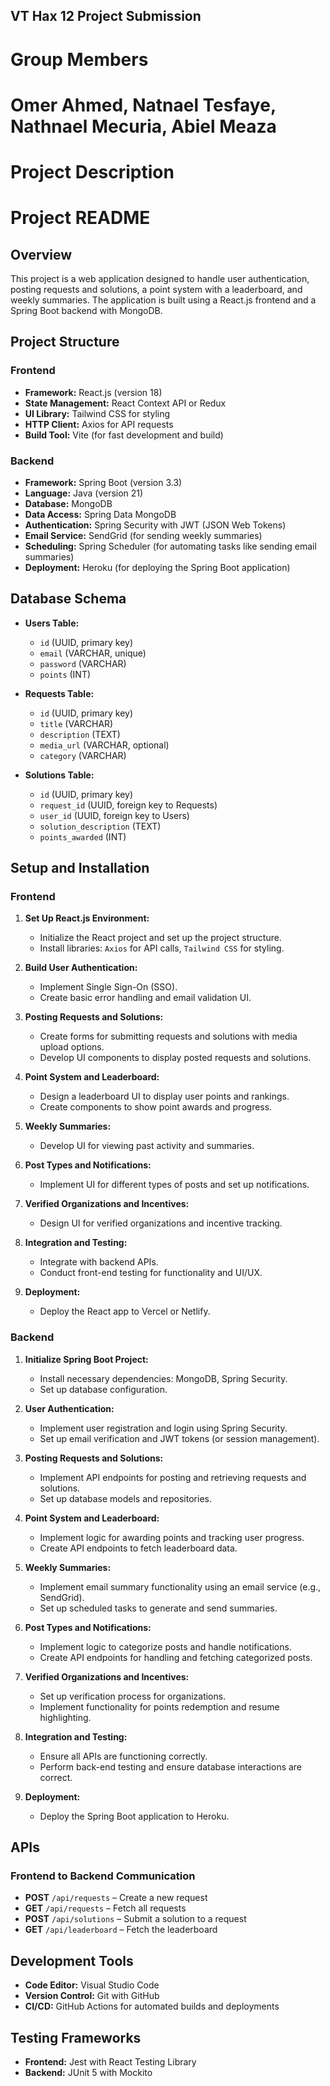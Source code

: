 ## VT Hax 12 Project Submission ##

# Group Members #
# Omer Ahmed, Natnael Tesfaye, Nathnael Mecuria, Abiel Meaza #

# Project Description #
# Project README

## Overview

This project is a web application designed to handle user authentication, posting requests and solutions, a point system with a leaderboard, and weekly summaries. The application is built using a React.js frontend and a Spring Boot backend with MongoDB.

## Project Structure

### Frontend

- **Framework:** React.js (version 18)
- **State Management:** React Context API or Redux
- **UI Library:** Tailwind CSS for styling
- **HTTP Client:** Axios for API requests
- **Build Tool:** Vite (for fast development and build)

### Backend

- **Framework:** Spring Boot (version 3.3)
- **Language:** Java (version 21)
- **Database:** MongoDB
- **Data Access:** Spring Data MongoDB
- **Authentication:** Spring Security with JWT (JSON Web Tokens)
- **Email Service:** SendGrid (for sending weekly summaries)
- **Scheduling:** Spring Scheduler (for automating tasks like sending email summaries)
- **Deployment:** Heroku (for deploying the Spring Boot application)

## Database Schema

- **Users Table:**
  - `id` (UUID, primary key)
  - `email` (VARCHAR, unique)
  - `password` (VARCHAR)
  - `points` (INT)

- **Requests Table:**
  - `id` (UUID, primary key)
  - `title` (VARCHAR)
  - `description` (TEXT)
  - `media_url` (VARCHAR, optional)
  - `category` (VARCHAR)

- **Solutions Table:**
  - `id` (UUID, primary key)
  - `request_id` (UUID, foreign key to Requests)
  - `user_id` (UUID, foreign key to Users)
  - `solution_description` (TEXT)
  - `points_awarded` (INT)

## Setup and Installation

### Frontend

1. **Set Up React.js Environment:**
   - Initialize the React project and set up the project structure.
   - Install libraries: `Axios` for API calls, `Tailwind CSS` for styling.

2. **Build User Authentication:**
   - Implement Single Sign-On (SSO).
   - Create basic error handling and email validation UI.

3. **Posting Requests and Solutions:**
   - Create forms for submitting requests and solutions with media upload options.
   - Develop UI components to display posted requests and solutions.

4. **Point System and Leaderboard:**
   - Design a leaderboard UI to display user points and rankings.
   - Create components to show point awards and progress.

5. **Weekly Summaries:**
   - Develop UI for viewing past activity and summaries.

6. **Post Types and Notifications:**
   - Implement UI for different types of posts and set up notifications.

7. **Verified Organizations and Incentives:**
   - Design UI for verified organizations and incentive tracking.

8. **Integration and Testing:**
   - Integrate with backend APIs.
   - Conduct front-end testing for functionality and UI/UX.

9. **Deployment:**
   - Deploy the React app to Vercel or Netlify.

### Backend

1. **Initialize Spring Boot Project:**
   - Install necessary dependencies: MongoDB, Spring Security.
   - Set up database configuration.

2. **User Authentication:**
   - Implement user registration and login using Spring Security.
   - Set up email verification and JWT tokens (or session management).

3. **Posting Requests and Solutions:**
   - Implement API endpoints for posting and retrieving requests and solutions.
   - Set up database models and repositories.

4. **Point System and Leaderboard:**
   - Implement logic for awarding points and tracking user progress.
   - Create API endpoints to fetch leaderboard data.

5. **Weekly Summaries:**
   - Implement email summary functionality using an email service (e.g., SendGrid).
   - Set up scheduled tasks to generate and send summaries.

6. **Post Types and Notifications:**
   - Implement logic to categorize posts and handle notifications.
   - Create API endpoints for handling and fetching categorized posts.

7. **Verified Organizations and Incentives:**
   - Set up verification process for organizations.
   - Implement functionality for points redemption and resume highlighting.

8. **Integration and Testing:**
   - Ensure all APIs are functioning correctly.
   - Perform back-end testing and ensure database interactions are correct.

9. **Deployment:**
   - Deploy the Spring Boot application to Heroku.

## APIs

### Frontend to Backend Communication

- **POST** `/api/requests` – Create a new request
- **GET** `/api/requests` – Fetch all requests
- **POST** `/api/solutions` – Submit a solution to a request
- **GET** `/api/leaderboard` – Fetch the leaderboard

## Development Tools

- **Code Editor:** Visual Studio Code
- **Version Control:** Git with GitHub
- **CI/CD:** GitHub Actions for automated builds and deployments

## Testing Frameworks

- **Frontend:** Jest with React Testing Library
- **Backend:** JUnit 5 with Mockito


